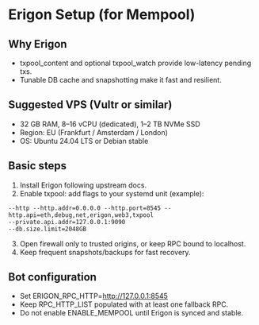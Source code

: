 # Erigon Setup (for Mempool)

## Why Erigon
- txpool_content and optional txpool_watch provide low-latency pending txs.
- Tunable DB cache and snapshotting make it fast and resilient.

## Suggested VPS (Vultr or similar)
- 32 GB RAM, 8–16 vCPU (dedicated), 1–2 TB NVMe SSD
- Region: EU (Frankfurt / Amsterdam / London)
- OS: Ubuntu 24.04 LTS or Debian stable

## Basic steps
1. Install Erigon following upstream docs.
2. Enable txpool: add flags to your systemd unit (example):
```
--http --http.addr=0.0.0.0 --http.port=8545 --http.api=eth,debug,net,erigon,web3,txpool
--private.api.addr=127.0.0.1:9090
--db.size.limit=2048GB
```
3. Open firewall only to trusted origins, or keep RPC bound to localhost.
4. Keep frequent snapshots/backups for fast recovery.

## Bot configuration
- Set ERIGON_RPC_HTTP=http://127.0.0.1:8545
- Keep RPC_HTTP_LIST populated with at least one fallback RPC.
- Do not enable ENABLE_MEMPOOL until Erigon is synced and stable.